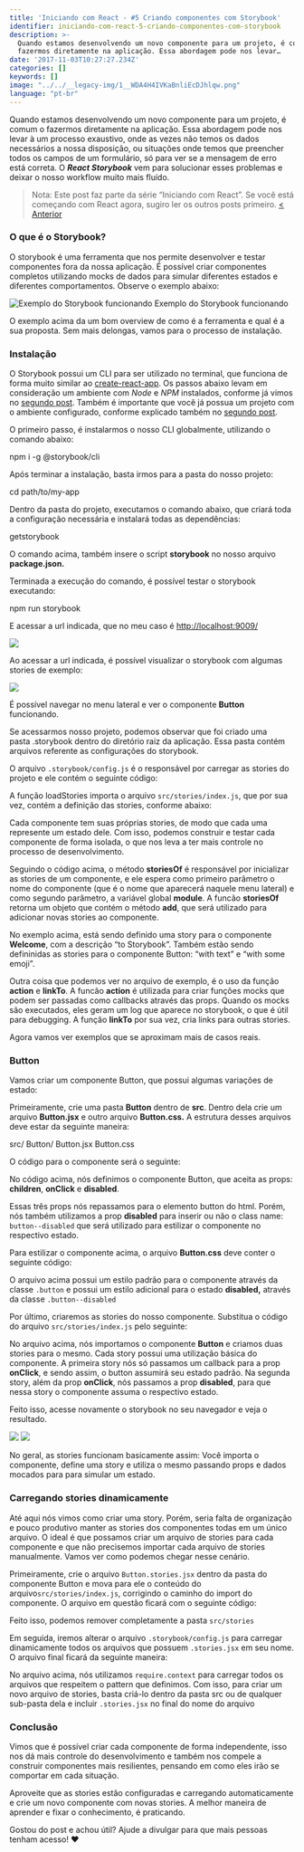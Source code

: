 ```yaml
---
title: 'Iniciando com React - #5 Criando componentes com Storybook'
identifier: iniciando-com-react-5-criando-componentes-com-storybook
description: >-
  Quando estamos desenvolvendo um novo componente para um projeto, é comum o
  fazermos diretamente na aplicação. Essa abordagem pode nos levar…
date: '2017-11-03T10:27:27.234Z'
categories: []
keywords: []
image: "../../__legacy-img/1__WDA4H4IVKaBnliEcDJhlqw.png"
language: "pt-br"
---
```


Quando estamos desenvolvendo um novo componente para um projeto, é comum o fazermos diretamente na aplicação. Essa abordagem pode nos levar à um processo exaustivo, onde as vezes não temos os dados necessários a nossa disposição, ou situações onde temos que preencher todos os campos de um formulário, só para ver se a mensagem de erro está correta. O **_React Storybook_**  vem para solucionar esses problemas e deixar o nosso workflow muito mais fluído.

> Nota: Este post faz parte da série “Iniciando com React”. Se você está começando com React agora, sugiro ler os outros posts primeiro.
> [< Anterior](https://medium.com/@viniciusdacal/iniciando-com-react-4-armazenando-estado-e-entendendo-o-lifecycle-bbb92b27da83)

### O que é o Storybook?

O storybook é uma ferramenta que nos permite desenvolver e testar componentes fora da nossa aplicação. É possível criar componentes completos utilizando mocks de dados para simular diferentes estados e diferentes comportamentos. Observe o exemplo abaixo:

![Exemplo do Storybook funcionando](../../__legacy-img/1__TxuoKupMwNqsEKyrCdB9cQ.gif)
Exemplo do Storybook funcionando

O exemplo acima da um bom overview de como é a ferramenta e qual é a sua proposta. Sem mais delongas, vamos para o processo de instalação.

### Instalação

O Storybook possui um CLI para ser utilizado no terminal, que funciona de forma muito similar ao [create-react-app](https://github.com/facebookincubator/create-react-app). Os passos abaixo levam em consideração um ambiente com _Node_ e _NPM_ instalados, conforme já vimos no [segundo post](https://blog.coderockr.com/iniciando-com-react-2-criando-a-estrutura-do-projeto-2c3b0f8e9f9#b6a7). Também é importante que você já possua um projeto com o ambiente configurado, conforme explicado também no [segundo post](https://blog.coderockr.com/iniciando-com-react-2-criando-a-estrutura-do-projeto-2c3b0f8e9f9).

O primeiro passo, é instalarmos o nosso CLI globalmente, utilizando o comando abaixo:

npm i -g @storybook/cli

Após terminar a instalação, basta irmos para a pasta do nosso projeto:

cd path/to/my-app

Dentro da pasta do projeto, executamos o comando abaixo, que criará toda a configuração necessária e instalará todas as dependências:

getstorybook

O comando acima, também insere o script **storybook** no nosso arquivo **package.json.**

Terminada a execução do comando, é possível testar o storybook executando:

npm run storybook

E acessar a url indicada, que no meu caso é [http://localhost:9009/](http://localhost:9009/)

![](../../__legacy-img/1__2PBQEmkAm5hc8Uy5ChjCaw.png)

Ao acessar a url indicada, é possível visualizar o storybook com algumas stories de exemplo:

![](../../__legacy-img/1__1d3PtybwXhSjopYjnTZ89A.png)

É possível navegar no menu lateral e ver o componente **Button** funcionando.

Se acessarmos nosso projeto, podemos observar que foi criado uma pasta .storybook dentro do diretório raiz da aplicação. Essa pasta contém arquivos referente as configurações do storybook.

O arquivo `.storybook/config.js` é o responsável por carregar as stories do projeto e ele contém o seguinte código:

A função loadStories importa o arquivo `src/stories/index.js`, que por sua vez, contém a definição das stories, conforme abaixo:

Cada componente tem suas próprias stories, de modo que cada uma represente um estado dele. Com isso, podemos construir e testar cada componente de forma isolada, o que nos leva a ter mais controle no processo de desenvolvimento.

Seguindo o código acima, o método **storiesOf** é responsável por inicializar as stories de um componente, e ele espera como primeiro parâmetro o nome do componente (que é o nome que aparecerá naquele menu lateral) e como segundo parâmetro, a variável global **module**. A funcão **storiesOf** retorna um objeto que contém o método **add**, que será utilizado para adicionar novas stories ao componente.

No exemplo acima, está sendo definido uma story para o componente **Welcome**, com a descrição “to Storybook”. Também estão sendo defininidas as stories para o componente Button: “with text” e “with some emoji”.

Outra coisa que podemos ver no arquivo de exemplo, é o uso da função **action** e **linkTo**. A funcão **action** é utilizada para criar funções mocks que podem ser passadas como callbacks através das props. Quando os mocks são executados, eles geram um log que aparece no storybook, o que é útil para debugging. A função **linkTo** por sua vez, cria links para outras stories.

Agora vamos ver exemplos que se aproximam mais de casos reais.

### Button

Vamos criar um componente Button, que possui algumas variações de estado:

Primeiramente, crie uma pasta **Button** dentro de **src**. Dentro dela crie um arquivo **Button.jsx** e outro arquivo **Button.css.** A estrutura desses arquivos deve estar da seguinte maneira:

src/
  Button/
    Button.jsx
    Button.css

O código para o componente será o seguinte:

No código acima, nós definimos o componente Button, que aceita as props: **children**, **onClick** e **disabled**.

Essas três props nós repassamos para o elemento button do html. Porém, nós também utilizamos a prop **disabled** para inserir ou não o class name: `button--disabled` que será utilizado para estilizar o componente no respectivo estado.

Para estilizar o componente acima, o arquivo **Button.css** deve conter o seguinte código:

O arquivo acima possui um estilo padrão para o componente através da classe `.button` e possui um estilo adicional para o estado **disabled,** através da classe `.button--disabled`

Por último, criaremos as stories do nosso componente. Substitua o código do arquivo `src/stories/index.js` pelo seguinte:

No arquivo acima, nós importamos o componente **Button** e criamos duas stories para o mesmo. Cada story possui uma utilização básica do componente. A primeira story nós só passamos um callback para a prop **onClick**, e sendo assim, o button assumirá seu estado padrão. Na segunda story, além da prop **onClick**, nós passamos a prop **disabled**, para que nessa story o componente assuma o respectivo estado.

Feito isso, acesse novamente o storybook no seu navegador e veja o resultado.

![](../../__legacy-img/1__sF0FMX51biXcNGJ4OHYc9A.png)
![](../../__legacy-img/1____1kGCyQo7DWgmpxJS1Vz8Q.png)

No geral, as stories funcionam basicamente assim: Você importa o componente, define uma story e utiliza o mesmo passando props e dados mocados para para simular um estado.

### Carregando stories dinamicamente

Até aqui nós vimos como criar uma story. Porém, seria falta de organização e pouco produtivo manter as stories dos componentes todas em um único arquivo. O ideal é que possamos criar um arquivo de stories para cada componente e que não precisemos importar cada arquivo de stories manualmente. Vamos ver como podemos chegar nesse cenário.

Primeiramente, crie o arquivo `Button.stories.jsx` dentro da pasta do componente Button e mova para ele o conteúdo do arquivo`src/stories/index.js`, corrigindo o caminho do import do componente. O arquivo em questão ficará com o seguinte código:

Feito isso, podemos remover completamente a pasta `src/stories`

Em seguida, iremos alterar o arquivo `.storybook/config.js` para carregar dinamicamente todos os arquivos que possuem `.stories.jsx` em seu nome. O arquivo final ficará da seguinte maneira:

No arquivo acima, nós utilizamos `require.context` para carregar todos os arquivos que respeitem o pattern que definimos. Com isso, para criar um novo arquivo de stories, basta criá-lo dentro da pasta src ou de qualquer sub-pasta dela e incluir `.stories.jsx` no final do nome do arquivo

### Conclusão

Vimos que é possível criar cada componente de forma independente, isso nos dá mais controle do desenvolvimento e também nos compele a construir componentes mais resilientes, pensando em como eles irão se comportar em cada situação.

Aproveite que as stories estão configuradas e carregando automaticamente e crie um novo componente com novas stories. A melhor maneira de aprender e fixar o conhecimento, é praticando.

Gostou do post e achou útil? Ajude a divulgar para que mais pessoas tenham acesso! ❤️ ️
